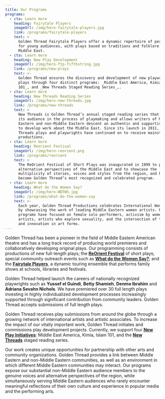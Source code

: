```yaml
---
title: Our Programs
programs:
  - cta: Learn more
    heading: Fairytale Players
    imageUrl: /img/hero-fairytale-players.jpg
    link: /programs/fairytale-players
    text: >
      Golden Thread Fairytale Players offer a dynamic repertoire of performances
      for young audiences, with plays based on traditions and folklore from the
      Middle East.
  - cta: Learn more
    heading: New Play Development
    imageUrl: /img/hero-ftp-fifthstring.jpg
    link: /programs/new-plays
    text: >-
      Golden Thread ensures the discovery and development of new playwrights and
      plays through four distinct programs: _Middle East America, Kimia_, _Islam
      101_, and _New Threads Staged Reading Series_,.
  - cta: Learn more
    heading: New Threads Reading Series
    imageUrl: /img/hero-new-threads.jpg
    link: /programs/new-threads
    text: >
      New Threads is Golden Thread’s annual staged reading series that engages
      its audience in the process of playmaking and allows writers of Middle
      Eastern and non-Middle Eastern descent an authentic and supportive space
      to develop work about the Middle East. Since its launch in 2011, many New
      Threads plays and playwrights have continued on to receive mainstage
      productions.
  - cta: Learn more
    heading: Reorient Festival
    imageUrl: /img/hero-reorient.png
    link: /programs/reorient
    text: >
      The ReOrient Festival of Short Plays was inaugurated in 1999 to present
      alternative perspectives of the Middle East and to showcase the
      multiplicity of stories, voices and styles from the region, and has since
      become Golden Thread’s most recognized and celebrated program. 
  - cta: Learn more
    heading: What do the Women Say?
    imageUrl: /img/hero-WDTWS.jpg
    link: /programs/what-do-the-women-say
    text: >-
      Each year, Golden Thread Productions celebrates International Women’s Day
      by showcasing the work of leading Middle Eastern women artists. Previous
      programs have focused on female solo performers, activism by women
      artists, artists who explore sexuality, and the intersection of tradition
      and innovation in art forms.
---
```

Golden Thread has been a pioneer in the field of Middle Eastern American theatre and has a long track record of producing world premieres and collaboratively developing original plays. Our programming consists of productions of new full-length plays; the [**ReOrient Festival**](https://golden-thread.netlify.com/programs/reorient/) of short plays; special community outreach events such as [**What do the Women Say?**](https://golden-thread.netlify.com/programs/what-do-the-women-say/); and the [**Fairytale Players**](/programs/fairytale-players), a dynamic touring ensemble that performs family shows at schools, libraries and festivals.

Golden Thread helped launch the careers of nationally recognized playwrights such as **Yussef el Guindi**, **Betty Shamieh**, **Denmo Ibrahim** and **Adriana Sevahn Nichols**. We have premiered over 30 full length plays investing in highly individualized development processes increasingly supported through significant contribution from community leaders. Golden Thread accepts submissions of full length plays.

Golden Thread receives play submissions from around the globe through a growing network of international artists and artistic associates. To increase the impact of our vitally important work, Golden Thread initiates and commissions play development projects. Currently, we support four [**New Play Initiatives**](/programs/new-plays): Middle East America, Kimia, Islam 101, and the [**New Threads**](https://golden-thread.netlify.com/programs/new-threads/) staged reading series.

Our work creates unique opportunities for partnership with other arts and community organizations. Golden Thread provides a link between Middle Eastern and non-Middle Eastern communities, as well as an environment in which different Middle Eastern communities may interact. Our programs expose our substantial non-Middle Eastern audience members to the genuine voices and alternative perspectives of the region, while simultaneously serving Middle Eastern audiences who rarely encounter meaningful reflections of their own culture and experience in popular media and the performing arts.

